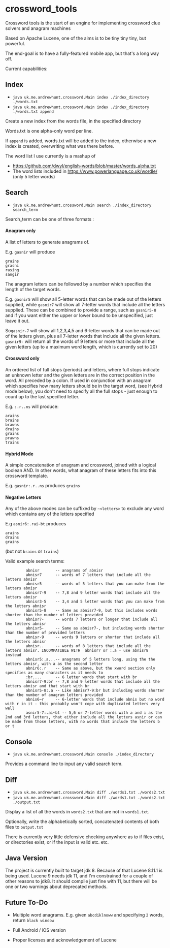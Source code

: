 # crossword_tools

Crossword tools is the start of an engine for implementing crossword clue solvers and anagram machines

Based on Apache Lucene, one of the aims is to be tiny tiny tiny, but powerful.

The end-goal is to have a fully-featured mobile app, but that's a long way off.

Current capabilities:
## Index
- `java uk.me.andrewhunt.crossword.Main index ./index_directory ./words.txt`
- `java uk.me.andrewhunt.crossword.Main index ./index_directory ./words.txt append`

Create a new index from the words file, in the specified directory

Words.txt is one alpha-only word per line. 

If `append` is added, words.txt will be added to the index, otherwise a new index is created, overwriting what was there before.

The word list I use currently is a mashup of
- https://github.com/dwyl/english-words/blob/master/words_alpha.txt
- The word lists included in https://www.powerlanguage.co.uk/wordle/ (only 5 letter words)

## Search
- `java uk.me.andrewhunt.crossword.Main search ./index_directory search_term`

Search_term can be one of three formats :
#### Anagram only
A list of letters to generate anagrams of.

E.g. `gasnir` will produce
```
grains
grasni
rasing
sangir
```
The anagram letters can be followed by a number which specifies the length of the target words.

E.g. `gasnir5` will show all 5-letter words that can be made out of the letters supplied, while `gasnir7` will show all 7-letter words that include all the letters supplied. These can be combined to provide a range, such as `gasnir5-8` and if you want either the upper or lower bound to be unspecified, just leave it out.

So`gasnir-7` will show all 1,2,3,4,5 and 6-letter words that can be made out of the letters given, plus all 7-letter words that include all the given letters. `gasnir9-` will return all the words of 9 letters or more that include all the given letters (up to a maximum word length, which is currently set to 20) 


#### Crossword only
An ordered list of full stops (periods) and letters, where full stops indicate an unknown letter and the given letters are in the correct position in the word. All preceded by a colon.
If used in conjunction with an anagram which specifies how many letters should be in the target word, (see Hybrid mode below), you don't need to specify all the full stops - just enough to count up to the last specified letter.

E.g. `:.r..ns` will produce:
```
arains
brains
brawns
drains
grains
prawns
trains
```

#### Hybrid Mode
A simple concatenation of anagram and crossword, joined with a logical boolean AND. In other words, what anagram of these letters fits into this crossword template.

E.g. `gasnir:.r..ns` produces `grains`

#### Negative Letters
Any of the above modes can be suffixed by `~<letters>` to exclude any word which contains any of the letters specified

E.g `asnir6:.rai~bt` produces 
```
arains
drains
grains
```
(but not `brains` or `trains`)



Valid example search terms:
```
         abnisr       -- anagrams of abnisr
         abnisr7      -- words of 7 letters that include all the letters abnisr
         abnisr5      -- words of 5 letters that you can make from the letters abnisr
         abnisr7-9    -- 7,8 and 9 letter words that include all the letters abnisr
         abnisr3-5    -- 3,4 and 5 letter words that you can make from the letters abnisr
         abnisr5-8    -- Same as abnisr7-9, but this includes words shorter than the number of letters provided
         abnisr7-     -- words 7 letters or longer that include all the letters abnisr
         abnisr5-     -- Same as abnisr7-, but including words shorter than the number of provided letters
         abnisr-9     -- words 9 letters or shorter that include all the letters abnisr
         abnisr..     -- words of 8 letters that include all the letters abnisr. INCOMPATIBLE WITH  abnisr7 or :.a - use abnisr8 instead 
         abnisr5:.a...-- anagrams of 5 letters long, using the the letters abnisr, with a as the second letter
         abnir6:.r    -- Same as above, but the xword section only specifies as many characters as it needs to
         :br....      -- 6 letter words that start with br
         abnisr7-9:br -- 7,8 and 9 letter words that include all the letters abnisr and that start with br
         abnisr5-8:.a -- Like abnisr7-9:br but including words shorter than the number of anagram letters provided
         abnis6~r     -- 6-letter words that include abnis but no word with r in it - this probably won't cope with duplicated letters very well
         asnir5-7:.ai~bt -- 5,6 or 7-letter words with a and i as the 2nd and 3rd letters, that either include all the letters asnir or can be made from those letters, with no words that include the letters b or t
```
## Console
- `java uk.me.andrewhunt.crossword.Main console ./index_directory`

Provides a command line to input any valid search term.

## Diff
- `java uk.me.andrewhunt.crossword.Main diff ./words1.txt ./words2.txt`
- `java uk.me.andrewhunt.crossword.Main diff ./words1.txt ./words2.txt ./output.txt`

Display a list of all the words in `words2.txt` that are not in `words1.txt`.

Optionally, write the alphabetically sorted, concatenated contents of both files to `output.txt` 



There is currently very little defensive checking anywhere as to if files exist, or directories exist, or if the input is valid etc. etc.


## Java Version
The project is currently built to target jdk 8. Because of that Lucene 8.11.1 is being used. Lucene 9 needs jdk 11, and I'm constrained for a couple of other reasons to jdk8. It should compile just fine with 11, but there will be one or two warnings about deprecated methods. 

## Future To-Do
- Multiple word anagrams. E.g. given `abcdiklnoww` and specifying `2` words, return `black window` 

- Full Android /  iOS version

- Proper licenses and acknowledgement of Lucene

